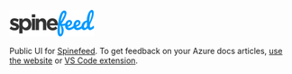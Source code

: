 ![Spinefeed logo](spinefeed-logo.png)

Public UI for [Spinefeed](https://github.com/craigshoemaker/spinefeed-function). To get feedback on your Azure docs articles, [use the website](http://craigshoemaker.github.io/spinefeed-website) or [VS Code extension](https://github.com/craigshoemaker/spinefeed-extension).
